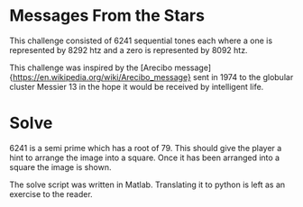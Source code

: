 # Messages From the Stars

This challenge consisted of 6241 sequential tones each where a one is represented by 8292 htz and a zero is represented by 8092 htz.

This challenge was inspired by the [Arecibo message]{https://en.wikipedia.org/wiki/Arecibo_message} sent in 1974 to the globular cluster Messier 13 in the hope it would be received by intelligent life.

# Solve

6241 is a semi prime which has a root of 79. This should give the player a hint to arrange the image into a square. Once it has been arranged into a square the image is shown.

The solve script was written in Matlab. Translating it to python is left as an exercise to the reader.